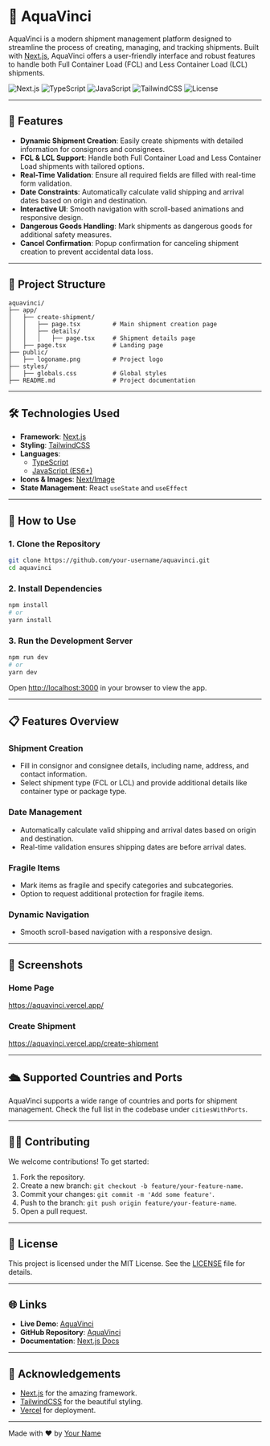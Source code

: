 # 🌊 AquaVinci

AquaVinci is a modern shipment management platform designed to streamline the process of creating, managing, and tracking shipments. Built with [Next.js](https://nextjs.org), AquaVinci offers a user-friendly interface and robust features to handle both Full Container Load (FCL) and Less Container Load (LCL) shipments.

![Next.js](https://img.shields.io/badge/Next.js-13.4-blue?style=flat-square&logo=next.js)
![TypeScript](https://img.shields.io/badge/TypeScript-4.x-blue?style=flat-square&logo=typescript)
![JavaScript](https://img.shields.io/badge/JavaScript-ES6+-yellow?style=flat-square&logo=javascript)
![TailwindCSS](https://img.shields.io/badge/TailwindCSS-3.x-blue?style=flat-square&logo=tailwindcss)
![License](https://img.shields.io/badge/License-MIT-green?style=flat-square)

---

## 🚀 Features

- **Dynamic Shipment Creation**: Easily create shipments with detailed information for consignors and consignees.
- **FCL & LCL Support**: Handle both Full Container Load and Less Container Load shipments with tailored options.
- **Real-Time Validation**: Ensure all required fields are filled with real-time form validation.
- **Date Constraints**: Automatically calculate valid shipping and arrival dates based on origin and destination.
- **Interactive UI**: Smooth navigation with scroll-based animations and responsive design.
- **Dangerous Goods Handling**: Mark shipments as dangerous goods for additional safety measures.
- **Cancel Confirmation**: Popup confirmation for canceling shipment creation to prevent accidental data loss.

---

## 📂 Project Structure

```
aquavinci/
├── app/
│   ├── create-shipment/
│   │   ├── page.tsx         # Main shipment creation page
│   │   ├── details/
│   │   │   ├── page.tsx     # Shipment details page
│   ├── page.tsx             # Landing page
├── public/
│   ├── logoname.png         # Project logo
├── styles/
│   ├── globals.css          # Global styles
├── README.md                # Project documentation
```

---

## 🛠️ Technologies Used

- **Framework**: [Next.js](https://nextjs.org)
- **Styling**: [TailwindCSS](https://tailwindcss.com)
- **Languages**:
  - [TypeScript](https://www.typescriptlang.org)
  - [JavaScript (ES6+)](https://developer.mozilla.org/en-US/docs/Web/JavaScript)
- **Icons & Images**: [Next/Image](https://nextjs.org/docs/api-reference/next/image)
- **State Management**: React `useState` and `useEffect`

---

## 📖 How to Use

### 1. Clone the Repository
```bash
git clone https://github.com/your-username/aquavinci.git
cd aquavinci
```

### 2. Install Dependencies
```bash
npm install
# or
yarn install
```

### 3. Run the Development Server
```bash
npm run dev
# or
yarn dev
```

Open [http://localhost:3000](http://localhost:3000) in your browser to view the app.

---

## 📋 Features Overview

### Shipment Creation
- Fill in consignor and consignee details, including name, address, and contact information.
- Select shipment type (FCL or LCL) and provide additional details like container type or package type.

### Date Management
- Automatically calculate valid shipping and arrival dates based on origin and destination.
- Real-time validation ensures shipping dates are before arrival dates.

### Fragile Items
- Mark items as fragile and specify categories and subcategories.
- Option to request additional protection for fragile items.

### Dynamic Navigation
- Smooth scroll-based navigation with a responsive design.

---

## 📸 Screenshots

### Home Page
https://aquavinci.vercel.app/

### Create Shipment
https://aquavinci.vercel.app/create-shipment

---

## 🛳️ Supported Countries and Ports

AquaVinci supports a wide range of countries and ports for shipment management. Check the full list in the codebase under `citiesWithPorts`.

---

## 🧑‍💻 Contributing

We welcome contributions! To get started:

1. Fork the repository.
2. Create a new branch: `git checkout -b feature/your-feature-name`.
3. Commit your changes: `git commit -m 'Add some feature'`.
4. Push to the branch: `git push origin feature/your-feature-name`.
5. Open a pull request.

---

## 📝 License

This project is licensed under the MIT License. See the [LICENSE](LICENSE) file for details.

---

## 🌐 Links

- **Live Demo**: [AquaVinci](https://your-live-demo-link.com)
- **GitHub Repository**: [AquaVinci](https://github.com/your-username/aquavinci)
- **Documentation**: [Next.js Docs](https://nextjs.org/docs)

---

## 🙌 Acknowledgements

- [Next.js](https://nextjs.org) for the amazing framework.
- [TailwindCSS](https://tailwindcss.com) for the beautiful styling.
- [Vercel](https://vercel.com) for deployment.

---

Made with ❤️ by [Your Name](https://github.com/your-username)
